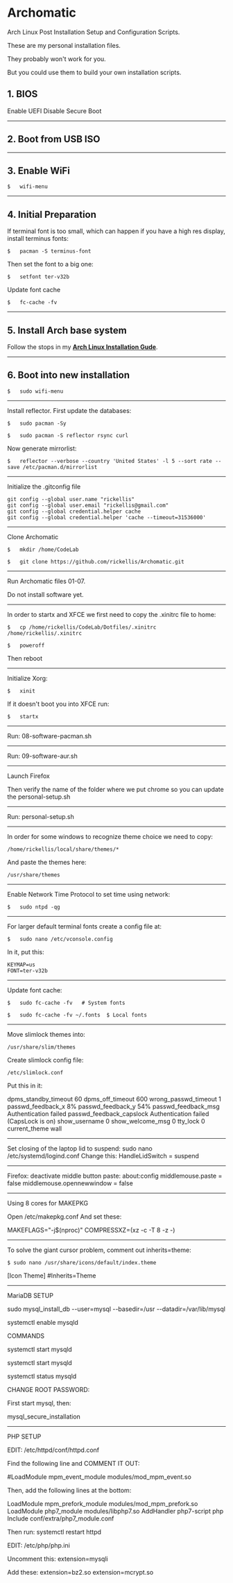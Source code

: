 # Archomatic
Arch Linux Post Installation Setup and Configuration Scripts.

These are my personal installation files.

They probably won't work for you.

But you could use them to build your own installation scripts.


## 1. BIOS

Enable UEFI
Disable Secure Boot

--- 

## 2. Boot from USB ISO

---

## 3. Enable WiFi

    $   wifi-menu

---

## 4. Initial Preparation

If terminal font is too small, which can happen if you have a high res display, install terminus fonts:

    $   pacman -S terminus-font

Then set the font to a big one:

    $   setfont ter-v32b

Update font cache

    $   fc-cache -fv

---

## 5. Install Arch base system

Follow the stops in my __[Arch Linux Installation Gude](https://github.com/rickellis/Arch-Linux-Install-Guide)__.

---

## 6. Boot into new installation

    $   sudo wifi-menu

---

Install reflector. First update the databases:

    $   sudo pacman -Sy

    $   sudo pacman -S reflector rsync curl

Now generate mirrorlist:

    $   reflector --verbose --country 'United States' -l 5 --sort rate --save /etc/pacman.d/mirrorlist

---

Initialize the .gitconfig file
    
    git config --global user.name "rickellis"
    git config --global user.email "rickellis@gmail.com"
    git config --global credential.helper cache
    git config --global credential.helper 'cache --timeout=31536000'

---

Clone Archomatic

    $   mkdir /home/CodeLab

    $   git clone https://github.com/rickellis/Archomatic.git

---

Run Archomatic files 01-07. 

Do not install software yet.

---

In order to startx and XFCE we first need to copy the .xinitrc file to home:

    $   cp /home/rickellis/CodeLab/Dotfiles/.xinitrc /home/rickellis/.xinitrc

    $   poweroff

Then reboot

---

Initialize Xorg:

    $   xinit

If it doesn't boot you into XFCE run:

    $   startx

---

Run: 08-software-pacman.sh

---

Run: 09-software-aur.sh

---

Launch Firefox

Then verify the name of the folder where we put chrome so you
can update the personal-setup.sh

---

Run: personal-setup.sh

---

In order for some windows to recognize theme choice we need to copy:

    /home/rickellis/local/share/themes/*

And paste the themes here:

    /usr/share/themes


---

Enable Network Time Protocol to set time using network:

    $   sudo ntpd -qg

---

For larger default terminal fonts create a config file at:

    $   sudo nano /etc/vconsole.config

In it, put this:

    KEYMAP=us
    FONT=ter-v32b

---

Update font cache:

    $   sudo fc-cache -fv   # System fonts

    $   sudo fc-cache -fv ~/.fonts  $ Local fonts

---

Move slimlock themes into:

    /usr/share/slim/themes

Create slimlock config file: 

    /etc/slimlock.conf

Put this in it:

dpms_standby_timeout            60
dpms_off_timeout                600
wrong_passwd_timeout            1
passwd_feedback_x               8%
passwd_feedback_y               54%
passwd_feedback_msg             Authentication failed
passwd_feedback_capslock        Authentication failed (CapsLock is on)
show_username                   0
show_welcome_msg                0
tty_lock                        0
current_theme                   wall

---

Set closing of the laptop lid to suspend:
     sudo nano /etc/systemd/logind.conf
     Change this:
     HandleLidSwitch = suspend

-----------

Firefox: deactivate middle button paste:
     about:config
     middlemouse.paste = false
     middlemouse.opennewwindow = false


-----------

Using 8 cores for MAKEPKG

Open  /etc/makepkg.conf
And set these:

MAKEFLAGS="-j$(nproc)"
COMPRESSXZ=(xz -c -T 8 -z -)

-----------

To solve the giant cursor problem, comment out inherits=theme:

    $ sudo nano /usr/share/icons/default/index.theme

[Icon Theme]
#Inherits=Theme

-----------

MariaDB SETUP

sudo mysql_install_db --user=mysql --basedir=/usr --datadir=/var/lib/mysql

systemctl enable mysqld

COMMANDS

systemctl start mysqld

systemctl start mysqld

systemctl status mysqld

CHANGE ROOT PASSWORD:

First start mysql, then:

mysql_secure_installation


-----------

PHP SETUP


EDIT: /etc/httpd/conf/httpd.conf

Find the following line and COMMENT IT OUT:

#LoadModule mpm_event_module modules/mod_mpm_event.so


Then, add the following lines at the bottom:

LoadModule mpm_prefork_module modules/mod_mpm_prefork.so
LoadModule php7_module modules/libphp7.so
AddHandler php7-script php
Include conf/extra/php7_module.conf

Then run:  systemctl restart httpd


EDIT: /etc/php/php.ini

Uncomment this:
extension=mysqli

Add these:
extension=bz2.so
extension=mcrypt.so
